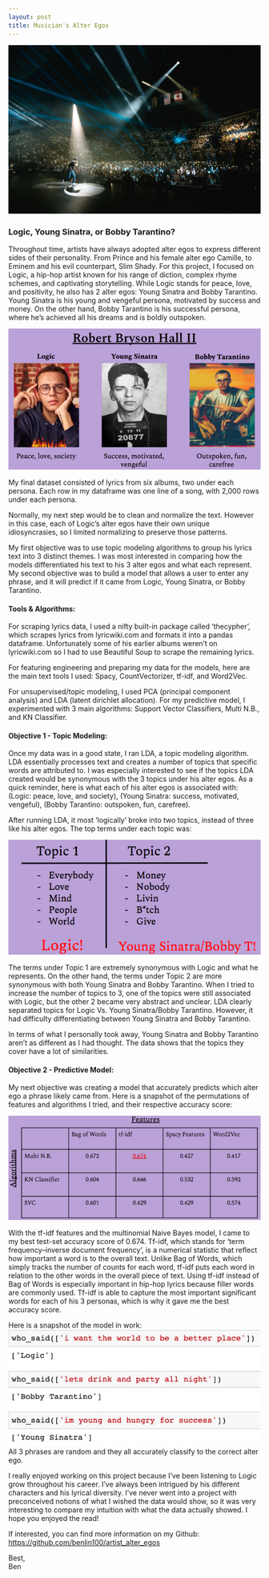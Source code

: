```yaml
---
layout: post
title: Musician's Alter Egos
--- 
```

  
![image tooltip here](/images/thetitle.jpg)  
  
### Logic, Young Sinatra, or Bobby Tarantino?  
Throughout time, artists have always adopted alter egos to express different sides of their personality. From Prince and his female alter ego Camille, to Eminem and his evil counterpart, Slim Shady. For this project, I focused on Logic, a hip-hop artist known for his range of diction, complex rhyme schemes, and captivating storytelling. While Logic stands for peace, love, and positivity, he also has 2 alter egos: Young Sinatra and Bobby Tarantino. Young Sinatra is his young and vengeful persona, motivated by success and money. On the other hand, Bobby Tarantino is his successful persona, where he’s achieved all his dreams and is boldly outspoken.  
  
  
    
![image tooltip here](/images/l2.png)    
    
My final dataset consisted of lyrics from six albums, two under each persona. Each row in my dataframe was one line of a song, with 2,000 rows under each persona.  
    
Normally, my next step would be to clean and normalize the text. However in this case, each of Logic’s alter egos have their own unique idiosyncrasies, so I limited normalizing to preserve those patterns.  
  
My first objective was to use topic modeling algorithms to group his lyrics text into 3 distinct themes. I was most interested in comparing how the models differentiated his text to his 3 alter egos and what each represent. My second objective was to build a model that allows a user to enter any phrase, and it will predict if it came from Logic, Young Sinatra, or Bobby Tarantino.  
  
#### Tools & Algorithms:  
  
For scraping lyrics data, I used a nifty built-in package called ‘thecypher’, which scrapes lyrics from lyricwiki.com and formats it into a pandas dataframe. Unfortunately some of his earlier albums weren’t on lyricwiki.com so I had to use Beautiful Soup to scrape the remaining lyrics.  
  
For featuring engineering and preparing my data for the models, here are the main text tools I used: Spacy, CountVectorizer, tf-idf, and Word2Vec.  
  
For unsupervised/topic modeling, I used PCA (principal component analysis) and LDA (latent dirichlet allocation). For my predictive model, I experimented with 3 main algorithms: Support Vector Classifiers, Multi N.B., and KN Classifier.  
  
#### Objective 1 - Topic Modeling: 
  
Once my data was in a good state, I ran LDA, a topic modeling algorithm. LDA essentially processes text and creates a number of topics that specific words are attributed to. I was especially interested to see if the topics LDA created would be synonymous with the 3 topics under his alter egos. As a quick reminder, here is what each of his alter egos is associated with: (Logic: peace, love, and society), (Young Sinatra: success, motivated, vengeful), (Bobby Tarantino: outspoken, fun, carefree).  
  
After running LDA, it most ‘logically’ broke into two topics, instead of three like his alter egos. The top terms under each topic was:  
    
![image tooltip here](/images/asd.png)   

The terms under Topic 1 are extremely synonymous with Logic and what he represents. On the other hand, the terms under Topic 2 are more synonymous with both Young Sinatra and Bobby Tarantino. When I tried to increase the number of topics to 3, one of the topics were still associated with Logic, but the other 2 became very abstract and unclear. LDA clearly separated topics for Logic Vs. Young Sinatra/Bobby Tarantino. However, it had difficulty differentiating between Young Sinatra and Bobby Tarantino.   
  
In terms of what I personally took away, Young Sinatra and Bobby Tarantino aren’t as different as I had thought. The data shows that the topics they cover have a lot of similarities.  

#### Objective 2 - Predictive Model:  
  
My next objective was creating a model that accurately predicts which alter ego a phrase likely came from. Here is a snapshot of the permutations of features and algorithms I tried, and their respective accuracy score:  
  
![image tooltip here](/images/hi.png)   
  
With the tf-idf features and the multinomial Naive Bayes model, I came to my best test-set accuracy score of 0.674. Tf-idf, which stands for ‘term frequency–inverse document frequency’, is a numerical statistic that reflect how important a word is to the overall text. Unlike Bag of Words, which simply tracks the number of counts for each word, tf-idf puts each word in relation to the other words in the overall piece of text. Using tf-idf instead of Bag of Words is especially important in hip-hop lyrics because filler words are commonly used. Tf-idf is able to capture the most important significant words for each of his 3 personas, which is why it gave me the best accuracy score.  

Here is a snapshot of the model in work:  
![image tooltip here](/images/logic_demo.png)  
All 3 phrases are random and they all accurately classify to the correct alter ego.  
  
I really enjoyed working on this project because I’ve been listening to Logic grow throughout his career. I’ve always been intrigued by his different characters and his lyrical diversity.  I’ve never went into a project with preconceived notions of what I wished the data would show, so it was very interesting to compare my intuition with what the data actually showed. I hope you enjoyed the read!  
  
If interested, you can find more information on my Github: https://github.com/benlin100/artist_alter_egos  
  
Best,  
Ben
  
